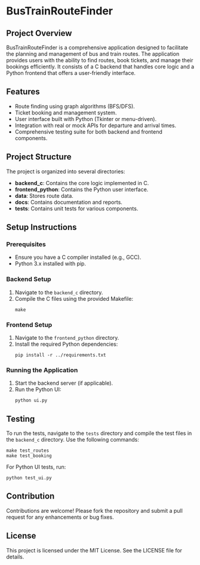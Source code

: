 # BusTrainRouteFinder

## Project Overview
BusTrainRouteFinder is a comprehensive application designed to facilitate the planning and management of bus and train routes. The application provides users with the ability to find routes, book tickets, and manage their bookings efficiently. It consists of a C backend that handles core logic and a Python frontend that offers a user-friendly interface.

## Features
- Route finding using graph algorithms (BFS/DFS).
- Ticket booking and management system.
- User interface built with Python (Tkinter or menu-driven).
- Integration with real or mock APIs for departure and arrival times.
- Comprehensive testing suite for both backend and frontend components.

## Project Structure
The project is organized into several directories:
- **backend_c**: Contains the core logic implemented in C.
- **frontend_python**: Contains the Python user interface.
- **data**: Stores route data.
- **docs**: Contains documentation and reports.
- **tests**: Contains unit tests for various components.

## Setup Instructions

### Prerequisites
- Ensure you have a C compiler installed (e.g., GCC).
- Python 3.x installed with pip.

### Backend Setup
1. Navigate to the `backend_c` directory.
2. Compile the C files using the provided Makefile:
   ```
   make
   ```

### Frontend Setup
1. Navigate to the `frontend_python` directory.
2. Install the required Python dependencies:
   ```
   pip install -r ../requirements.txt
   ```

### Running the Application
1. Start the backend server (if applicable).
2. Run the Python UI:
   ```
   python ui.py
   ```

## Testing
To run the tests, navigate to the `tests` directory and compile the test files in the `backend_c` directory. Use the following commands:
```
make test_routes
make test_booking
```
For Python UI tests, run:
```
python test_ui.py
```

## Contribution
Contributions are welcome! Please fork the repository and submit a pull request for any enhancements or bug fixes.

## License
This project is licensed under the MIT License. See the LICENSE file for details.